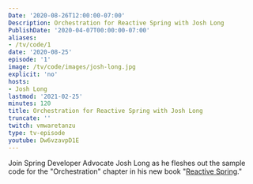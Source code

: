 ```yaml
---
Date: '2020-08-26T12:00:00-07:00'
Description: Orchestration for Reactive Spring with Josh Long
PublishDate: '2020-04-07T00:00:00-07:00'
aliases:
- /tv/code/1
date: '2020-08-25'
episode: '1'
image: /tv/code/images/josh-long.jpg
explicit: 'no'
hosts:
- Josh Long
lastmod: '2021-02-25'
minutes: 120
title: Orchestration for Reactive Spring with Josh Long
truncate: ''
twitch: vmwaretanzu
type: tv-episode
youtube: Dw6vzavpD1E
---
```


Join Spring Developer Advocate Josh Long as he fleshes out the sample code for the "Orchestration" chapter in his new book "[Reactive Spring](http://ReactiveSpring.io)."